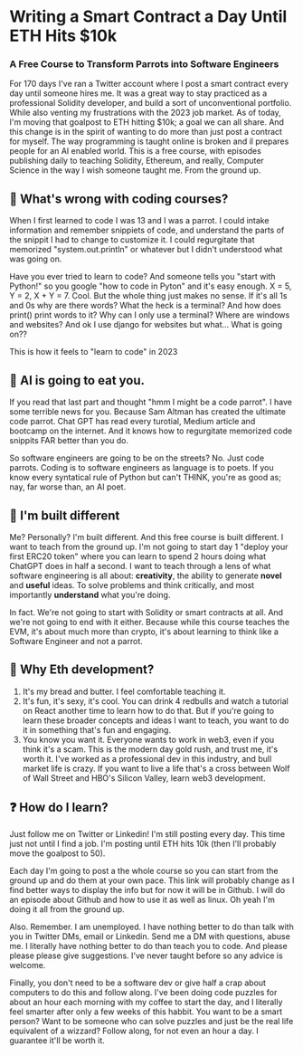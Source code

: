 # Writing a Smart Contract a Day Until ETH Hits $10k
### A Free Course to Transform Parrots into Software Engineers

For 170 days I've ran a Twitter account where I post a smart contract every day until someone hires me. It was a great way to stay practiced as a professional Solidity developer, and build a sort of unconventional portfolio. While also venting my frustrations with the 2023 job market. As of today, I'm moving that goalpost to ETH hitting $10k; a goal we can all share. And this change is in the spirit of wanting to do more than just post a contract for myself. The way programming is taught online is broken and il prepares people for an AI enabled world. This is a free course, with episodes publishing daily to teaching Solidity, Ethereum, and really, Computer Science in the way I wish someone taught me. From the ground up.

## 🦜 What's wrong with coding courses?
When I first learned to code I was 13 and I was a parrot. I could intake information and remember snippiets of code, and understand the parts of the snippit I had to change to customize it. I could regurgitate that memorized "system.out.println" or whatever but I didn't understood what was going on.

Have you ever tried to learn to code? And someone tells you "start with Python!" so you google "how to code in Pyton" and it's easy enough. X = 5, Y = 2, X + Y = 7. Cool. But the whole thing just makes no sense. If it's all 1s and 0s why are there words? What the heck is a terminal? And how does print() print words to it? Why can I only use a terminal? Where are windows and websites? And ok I use django for websites but what... What is going on??

This is how it feels to "learn to code" in 2023

## 🤖 AI is going to eat you.
If you read that last part and thought "hmm I might be a code parrot". I have some terrible news for you. Because Sam Altman has created the ultimate code parrot. Chat GPT has read every turotial, Medium article and bootcamp on the internet. And it knows how to regurgitate memorized code snippits FAR better than you do. 

So software engineers are going to be on the streets? No. Just code parrots. Coding is to software engineers as language is to poets. If you know every syntatical rule of Python but can't THINK, you're as good as; nay, far worse than, an AI poet.

## 🤠 I'm built different
Me? Personally? I'm built different. And this free course is built different. I want to teach from the ground up. I'm not going to start day 1 "deploy your first ERC20 token" where you can learn to spend 2 hours doing what ChatGPT does in half a second. I want to teach through a lens of what software engineering is all about: **creativity**, the ability to generate **novel** and **useful** ideas. To solve problems and think critically, and most importantly **understand** what you're doing. 

In fact. We're not going to start with Solidity or smart contracts at all. And we're not going to end with it either. Because while this course teaches the EVM, it's about much more than crypto, it's about learning to think like a Software Engineer and not a parrot.

## 💸 Why Eth development?
1. It's my bread and butter. I feel comfortable teaching it.
2. It's fun, it's sexy, it's cool. You can drink 4 redbulls and watch a tutorial on React another time to learn how to do that. But if you're going to learn these broader concepts and ideas I want to teach, you want to do it in something that's fun and engaging.
3. You know you want it. Everyone wants to work in web3, even if you think it's a scam. This is the modern day gold rush, and trust me, it's worth it. I've worked as a professional dev in this industry, and bull market life is crazy. If you want to live a life that's a cross between Wolf of Wall Street and HBO's Silicon Valley, learn web3 development.

## ❓ How do I learn?
Just follow me on Twitter or Linkedin! I'm still posting every day. This time just not until I find a job. I'm posting until ETH hits 10k (then I'll probably move the goalpost to 50).

Each day I'm going to post a the whole course so you can start from the ground up and do them at your own pace. This link will probably change as I find better ways to display the info but for now it will be in Github. I will do an episode about Github and how to use it as well as linux. Oh yeah I'm doing it all from the ground up.

Also. Remember. I am unemployed. I have nothing better to do than talk with you in Twitter DMs, email or Linkedin. Send me a DM with questions, abuse me. I literally have nothing better to do than teach you to code. And please please please give suggestions. I've never taught before so any advice is welcome.

Finally, you don't need to be a software dev or give half a crap about computers to do this and follow along. I've been doing code puzzles for about an hour each morning with my coffee to start the day, and I literally feel smarter after only a few weeks of this habbit. You want to be a smart person? Want to be someone who can solve puzzles and just be the real life equivalent of a wizzard? Follow along, for not even an hour a day. I guarantee it'll be worth it.